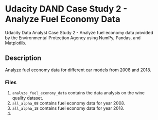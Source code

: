 # Udacity DAND Case Study 2 - Analyze Fuel Economy Data
Udacity Data Analyst Case Study 2 - Analyze fuel economy data provided by the Environmental Protection Agency using NumPy, Pandas, and Matplotlib.

## Description
Analyze fuel economy data for different car models from 2008 and 2018.

### Files
1. ```analyze_fuel_economy_data``` contains the data analysis on the wine quality dataset.
2. ```all_alpha_08``` contains fuel economy data for year 2008.
2. ```all_alpha_18``` contains fuel economy data for year 2018.
3.
